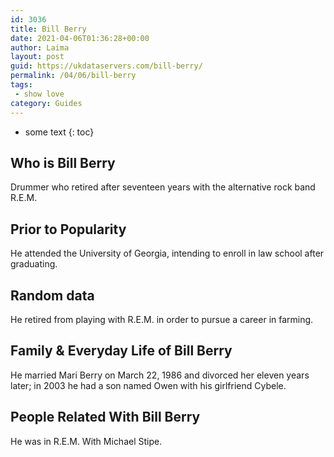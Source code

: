 ```yaml
---
id: 3036
title: Bill Berry
date: 2021-04-06T01:36:28+00:00
author: Laima
layout: post
guid: https://ukdataservers.com/bill-berry/
permalink: /04/06/bill-berry
tags:
 - show love
category: Guides
---
```


* some text
{: toc}


## Who is Bill Berry
                  
                  
                  
Drummer who retired after seventeen years with the alternative rock band R.E.M.
                  
              
            
              
            
                
                
                
## Prior to Popularity
                  
                  
                  
He attended the University of Georgia, intending to enroll in law school after graduating.
                  
              
            
              
            
                
                
                
## Random data
                  
                  
                  
He retired from playing with R.E.M. in order to pursue a career in farming.
                  
              
            
              
            
                
                
                
## Family & Everyday Life of Bill Berry
                  
                  
                  
He married Mari Berry on March 22, 1986 and divorced her eleven years later; in 2003 he had a son named Owen with his girlfriend Cybele.
                  
              
            
              
            
                
                
                
## People Related With Bill Berry
                  
                  
                  
He was in R.E.M. With Michael Stipe.
                  
              
            
              
            
                
              
            
              
              
            
            
              
            
          
          
          